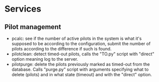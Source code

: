 # Services
## Pilot management
* pcalc: see if the number of active pilots in the system is what it's supposed to be according to the configuration, submit the number of pilots according to the difference if such is found.
* pilotclean: detect timed-out pilots, calls the "TO.py" script with "direct" option meaning log to the server.
* pilotpurge: delete the pilots previously marked as timed-out from the database. Calls "purge.py" script with arguments specifying what to delete (pilots) and in what state (timeout) and with the "direct" option.



